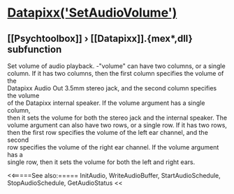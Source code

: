 # [Datapixx('SetAudioVolume')](Datapixx-SetAudioVolume) 
## [[Psychtoolbox]] &#8250; [[Datapixx]].{mex*,dll} subfunction


Set volume of audio playback. -"volume" can have two columns, or a single  
column. If it has two columns, then the first column specifies the volume of the  
Datapixx Audio Out 3.5mm stereo jack, and the second column specifies the volume  
of the Datapixx internal speaker. If the volume argument has a single column,  
then it sets the volume for both the stereo jack and the internal speaker. The  
volume argument can also have two rows, or a single row. If it has two rows,  
then the first row specifies the volume of the left ear channel, and the second  
row specifies the volume of the right ear channel. If the volume argument has a  
single row, then it sets the volume for both the left and right ears.  
  


<<=====See also:=====
InitAudio, WriteAudioBuffer, StartAudioSchedule, StopAudioSchedule, GetAudioStatus
<<
